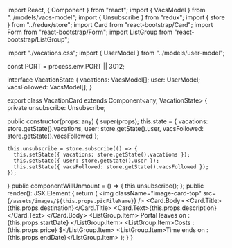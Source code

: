 import React, { Component } from "react";
import { VacsModel } from "../models/vacs-model";
import { Unsubscribe } from "redux";
import { store } from "../redux/store";
import Card from "react-bootstrap/Card";
import Form from "react-bootstrap/Form";
import ListGroup from "react-bootstrap/ListGroup";

import "./vacations.css";
import { UserModel } from "../models/user-model";

const PORT = process.env.PORT || 3012;

interface VacationState {
  vacations: VacsModel[];
  user: UserModel;
  vacsFollowed: VacsModel[];
}

export class VacationCard extends Component<any, VacationState> {
  private unsubscribe: Unsubscribe;

  public constructor(props: any) {
    super(props);
    this.state = {
      vacations: store.getState().vacations,
      user: store.getState().user,
      vacsFollowed: store.getState().vacsFollowed
    };

    this.unsubscribe = store.subscribe(() => {
      this.setState({ vacations: store.getState().vacations });
      this.setState({ user: store.getState().user });
      this.setState({ vacsFollowed: store.getState().vacsFollowed });
    });
  }
  public componentWillUnmount = () => {
    this.unsubscribe();
  };
  public render(): JSX.Element {
    return (
      <Card id={this.props.id}>
        <img
          className="image-card-top"
          src={`/assets/images/${this.props.picFileName}`}
        />
        <Card.Body>
          <Card.Title>{this.props.destination}</Card.Title>
          <Card.Text>{this.props.description}</Card.Text>
        </Card.Body>
        <ListGroup variant="flush">
          <ListGroup.Item>
            Portal leaves on : {this.props.startDate}
          </ListGroup.Item>
          <ListGroup.Item>Costs :{this.props.price} $</ListGroup.Item>
          <ListGroup.Item>Time ends on : {this.props.endDate}</ListGroup.Item>
        </ListGroup>
      </Card>
    );
  }
}
